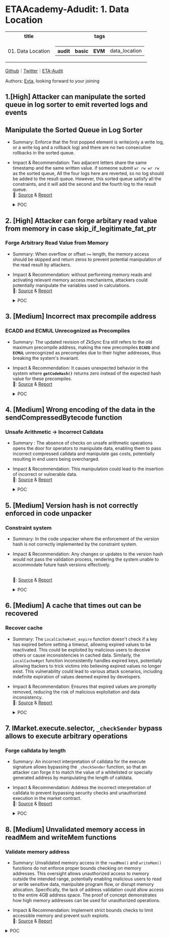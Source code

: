 # ETAAcademy-Adudit: 1. Data Location

<table>
  <tr>
    <th>title</th>
    <th>tags</th>
  </tr>
  <tr>
    <td>01. Data Location</td>
    <td>
      <table>
        <tr>
          <th>audit</th>
          <th>basic</th>
          <th>EVM</th>
          <td>data_location</td>
        </tr>
      </table>
    </td>
  </tr>
</table>

[Github](https://github.com/ETAAcademy)｜[Twitter](https://twitter.com/ETAAcademy)｜[ETA-Audit](https://github.com/ETAAcademy/ETAAcademy-Audit)

Authors: [Evta](https://twitter.com/pwhattie), looking forward to your joining

## 1.[High] Attacker can manipulate the sorted queue in log sorter to emit reverted logs and events

## Manipulate the Sorted Queue in Log Sorter

- Summary: Enforce that the first popped element is write(only a write log, or a write log and a rollback log) and there are no two consecutive rollbacks in the sorted queue.
- Impact & Recommendation: Two adjacent letters share the same timestamp and the same written value. if someone submit `wr rw wr rw` as the sorted queue, All the four logs here are reverted, so no log should be added to the result queue. However, this sorted queue satisfy all the constraints, and it will add the second and the fourth log to the result queue.
  <br> 🐬: [Source](https://code4rena.com/reports/2023-10-zksync#h-02-attacker-can-manipulate-the-sorted-queue-in-log-sorter-to-emit-reverted-logs-and-events) & [Report](https://code4rena.com/reports/2023-10-zksync)

  <details><summary>POC</summary>

  ```rust

        // We compare timestamps, and then resolve logic over rollbacks, so the only way when
        // keys are equal can be when we do rollback
        let sorting_key = sorted_item.timestamp;
        // ensure sorting for uniqueness timestamp and rollback flag
        // We know that timestamps are unique across logs, and are also the same between write and rollback
        let (keys_are_equal, new_key_is_smaller) =
            unpacked_long_comparison(cs, &[previous_key], &[sorting_key]);
        // keys are always ordered no matter what, and are never equal unless it's padding
        new_key_is_smaller.conditionally_enforce_false(cs, should_pop);

        // there are only two cases when keys are equal:
        // - it's a padding element
        // - it's a rollback
        // it's enough to compare timestamps as VM circuit guarantees uniqueness of the if it's not a padding
        let previous_is_not_rollback = previous_item.rollback.negated(cs);
        let enforce_sequential_rollback = Boolean::multi_and(
            cs,
            &[previous_is_not_rollback, sorted_item.rollback, should_pop],
        );
        keys_are_equal.conditionally_enforce_true(cs, enforce_sequential_rollback);

        let same_log = UInt32::equals(cs, &sorted_item.timestamp, &previous_item.timestamp);
        let values_are_equal =
            UInt256::equals(cs, &sorted_item.written_value, &previous_item.written_value);
        let negate_previous_is_trivial = previous_is_trivial.negated(cs);
        let should_enforce = Boolean::multi_and(cs, &[same_log, negate_previous_is_trivial]);
        values_are_equal.conditionally_enforce_true(cs, should_enforce);

        let this_item_is_non_trivial_rollback =
            Boolean::multi_and(cs, &[sorted_item.rollback, should_pop]);
        let negate_previous_item_rollback = previous_item.rollback.negated(cs);
        let prevous_item_is_non_trivial_write = Boolean::multi_and(
            cs,
            &[negate_previous_item_rollback, negate_previous_is_trivial],
        );
        let is_sequential_rollback = Boolean::multi_and(
            cs,
            &[
                this_item_is_non_trivial_rollback,
                prevous_item_is_non_trivial_write,
            ],
        );
        same_log.conditionally_enforce_true(cs, is_sequential_rollback);

        // decide if we should add the PREVIOUS into the queue
        // We add only if previous one is not trivial,
        // and it had a different key, and it wasn't rolled back
        let negate_same_log = same_log.and(cs, should_pop).negated(cs);
        let add_to_the_queue = Boolean::multi_and(
            cs,
            &[
                negate_previous_is_trivial,
                negate_same_log,
                negate_previous_item_rollback,
            ],
        );

  ```

  <details>

## 2. [High] Attacker can forge arbitary read value from memory in case skip_if_legitimate_fat_ptr

### Forge Arbitrary Read Value from Memory

- Summary: When overflow or offset `>=` length, the memory access should be skipped and return zeros to prevent potential manipulation of the read result by attackers.
- Impact & Recommendation: without performing memory reads and activating relevant memory access mechanisms, attackers could potentially manipulate the variables used in calculations.
  <br> 🐬: [Source](https://code4rena.com/reports/2023-10-zksync#h-03-attacker-can-forge-arbitrary-read-value-from-memory-in-case-skip_if_legitimate_fat_ptr) & [Report](https://code4rena.com/reports/2023-10-zksync)

  <details><summary>POC</summary>

  ```rust

    let (_, offset_is_strictly_in_slice) = offset.overflowing_sub(cs, length);
    let offset_is_beyond_the_slice = offset_is_strictly_in_slice.negated(cs);
    let skip_if_legitimate_fat_ptr =
        Boolean::multi_and(cs, &[offset_is_beyond_the_slice, is_fat_ptr]);
    ......
    let skip_memory_access = Boolean::multi_or(
        cs,
        &[
            already_panicked,
            skip_if_legitimate_fat_ptr,
            is_non_addressable,
        ],
    );

    bytes_out_of_bound = bytes_out_of_bound.mask_negated(cs, skip_memory_access);
    bytes_out_of_bound = bytes_out_of_bound.mask_negated(cs, uf);
    let (_, bytes_out_of_bound) = bytes_out_of_bound.div_by_constant(cs, 32);
    // remainder fits into 8 bits too
    let bytes_to_cleanup_out_of_bounds =
        unsafe { UInt8::from_variable_unchecked(bytes_out_of_bound.get_variable()) };
    let new = Self {
        absolute_address,
        page_candidate: page,
        incremented_offset,
        heap_deref_out_of_bounds: is_non_addressable,
        skip_memory_access: skip_memory_access,
        should_set_panic,
        bytes_to_cleanup_out_of_bounds,
    };

    let apply_any = Boolean::multi_and(cs, &[should_apply, no_panic]);
    let update_dst0 = Boolean::multi_or(cs, &[is_read_access, is_write_access_and_increment]);
    let should_update_dst0 = Boolean::multi_and(cs, &[apply_any, update_dst0]);
    diffs_accumulator
        .dst_0_values
        .push((can_write_into_memory, should_update_dst0, dst0_value));
    This case is not treated specially and will not panic, so finally we will push it to dst0. (We should push zeros!)

    // implement shift register
    let zero_u8 = UInt8::zero(cs);
    let mut bytes_array = [zero_u8; 64];
    let memory_value_a_bytes = memory_value_a.value.to_be_bytes(cs);
    bytes_array[..32].copy_from_slice(&memory_value_a_bytes);
    let memory_value_b_bytes = memory_value_b.value.to_be_bytes(cs);
    bytes_array[32..].copy_from_slice(&memory_value_b_bytes);
    // now mask-shift
    let mut selected_word = [zero_u8; 32];
    // idx 0 is unalignment of 0 (aligned), idx 31 is unalignment of 31
    for (idx, mask_bit) in unalignment_bit_mask.iter().enumerate() {
        let src = &bytes_array[idx..(idx + 32)]; // source
        debug_assert_eq!(src.len(), selected_word.len());
        for (dst, src) in selected_word
            .array_chunks_mut::<4>()
            .zip(src.array_chunks::<4>())
        {
            *dst = UInt8::parallel_select(cs, *mask_bit, src, &*dst);
        }
    use crate::tables::uma_ptr_read_cleanup::UMAPtrReadCleanupTable;
    let table_id = cs
        .get_table_id_for_marker::<UMAPtrReadCleanupTable>()
        .expect("table must exist");
    let bytes_to_cleanup_out_of_bound = quasi_fat_ptr.bytes_to_cleanup_out_of_bounds;
    let bytes_to_cleanup_out_of_bound_if_ptr_read =
        bytes_to_cleanup_out_of_bound.mask(cs, is_uma_fat_ptr_read);
    let [uma_cleanup_bitspread, _] = cs.perform_lookup::<1, 2>(
        table_id,
        &[bytes_to_cleanup_out_of_bound_if_ptr_read.get_variable()],
    );
    let uma_ptr_read_cleanup_mask =
        Num::from_variable(uma_cleanup_bitspread).spread_into_bits::<_, 32>(cs);
    for (dst, masking_bit) in selected_word
        .iter_mut()
        .zip(uma_ptr_read_cleanup_mask.iter().rev())
    {
        *dst = dst.mask(cs, *masking_bit);
    }
    .......
    let dst0_value = VMRegister::conditionally_select(
        cs,
        is_write_access_and_increment,
        &incremented_src0_register,
        &read_value_as_register,
    );

    let should_read_a_cell = Boolean::multi_and(cs, &[should_apply, do_not_skip_memory_access]);
    let should_read_b_cell = is_unaligned_read;

    let table_id = cs
        .get_table_id_for_marker::<UMAPtrReadCleanupTable>()
        .expect("table must exist");
    let bytes_to_cleanup_out_of_bound = quasi_fat_ptr.bytes_to_cleanup_out_of_bounds;
    let bytes_to_cleanup_out_of_bound_if_ptr_read =
        bytes_to_cleanup_out_of_bound.mask(cs, is_uma_fat_ptr_read);
    let [uma_cleanup_bitspread, _] = cs.perform_lookup::<1, 2>(
        table_id,
        &[bytes_to_cleanup_out_of_bound_if_ptr_read.get_variable()],
    );
    let uma_ptr_read_cleanup_mask =
        Num::from_variable(uma_cleanup_bitspread).spread_into_bits::<_, 32>(cs);
    We don’t mask neither, since bytes_to_cleanup_out_of_b

  ```

  </details>

## 3. [Medium] Incorrect max precompile address

### ECADD and ECMUL Unrecognized as Precompiles

- Summary: The updated revision of ZkSync Era still refers to the old maximum precompile address, making the new precompiles **`ECADD`** and **`ECMUL`** unrecognized as precompiles due to their higher addresses, thus breaking the system's invariant.
- Impact & Recommendation: It causes unexpected behavior in the system where **`getCodeHash()`** returns zero instead of the expected hash value for these precompiles.
  <br> 🐬: [Source](https://code4rena.com/reports/2023-10-zksync#m-04-incorrect-max-precompile-address) & [Report](https://code4rena.com/reports/2023-10-zksync)

  <details><summary>POC</summary>

  ```solidity

    describe('AccountCodeStorage', function() {
        it('fails to return correct hash for ECADD precompile', async () => {
            expect(await accountCodeStorage.getCodeHash('0x0000000000000000000000000000000000000006')).to.be.eq(
                EMPTY_STRING_KECCAK
            );
        });

        it('fails to return correct hash for ECMUL precompile', async () => {
            expect(await accountCodeStorage.getCodeHash('0x0000000000000000000000000000000000000007')).to.be.eq(
                EMPTY_STRING_KECCAK
            );
        });
    });

  ```

  </details>

## 4. [Medium] Wrong encoding of the data in the sendCompressedBytecode function

### Unsafe Arithmetic -> Incorrect Calldata

- Summary : The absence of checks on unsafe arithmetic operations opens the door for operators to manipulate data, enabling them to pass incorrect compressed calldata and manipulate gas costs, potentially resulting in end users being overcharged.
- Impact & Recommendation: This manipulation could lead to the insertion of incorrect or vulnerable data.
  <br> 🐬: [Source](https://code4rena.com/reports/2023-10-zksync#m-07-wrong-encoding-of-the-data-in-the-sendcompressedbytecode-function) & [Report](https://code4rena.com/reports/2023-10-zksync)

  <details><summary>POC</summary>

  ```solidity

    4                               bytes : `publishCompressedBytecode` selector
    32                              bytes : offset for `_bytecode` parameter                                                  = V
    32                              bytes : offset for `_rawCompressedData` parameter                                         = V + 32 + rounded_len(_bytecode)
    (V - 64)                        bytes : any bytes that will be ignored in the `publishCompressedBytecode` function
    32                              bytes : length of `_bytecode` parameter                                                   = len(_bytecode)
    rounded_len(_bytecode)          bytes : `_bytecode` parameter                                                             = _bytecode
    32                              bytes : length of `_rawCompressedData` parameter                                          = len(_rawCompressedData)
    rounded_len(_rawCompressedData) bytes : `_rawCompressedData` parameter                                                    = _rawCompressedData

  ```

  </details>

## 5. [Medium] Version hash is not correctly enforced in code unpacker

### Constraint system

- Summary: In the code unpacker where the enforcement of the version hash is not correctly implemented by the constraint system.
- Impact & Recommendation: Any changes or updates to the version hash would not pass the validation process, rendering the system unable to accommodate future hash versions effectively.

  <br> 🐬: [Source](https://code4rena.com/reports/2023-10-zksync#m-10-version-hash-is-not-correctly-enforced-in-code-unpacker) & [Report](https://code4rena.com/reports/2023-10-zksync)

  <details><summary>POC</summary>

  ```rust
    pub fn conditionally_enforce_true<CS: ConstraintSystem<F>>(
        &self,
        cs: &mut CS,
        should_enforce: Self,
    ) {
        // this is equal to having !self && should_enforce == false;
        // so (1 - self) * should_enforce == 0
        if cs.gate_is_allowed::<FmaGateInBaseFieldWithoutConstant<F>>() {
            let zero_var = cs.allocate_constant(F::ZERO);
            let gate = FmaGateInBaseFieldWithoutConstant {
                params: FmaGateInBaseWithoutConstantParams {
                    coeff_for_quadtaric_part: F::MINUS_ONE,
                    linear_term_coeff: F::ONE,
                },
                quadratic_part: (self.variable, should_enforce.variable),
                linear_part: should_enforce.variable,
                rhs_part: zero_var,
            };
            gate.add_to_cs(cs);
        } else {
            unimplemented!()
        }
    }

  ```

  </details>

## 6. [Medium] A cache that times out can be recovered

### Recover cache

- Summary: The `LocalCache#set_expire` function doesn't check if a key has expired before setting a timeout, allowing expired values to be reactivated. This could be exploited by malicious users to deceive others or cause inconsistencies in cached data. Similarly, the `LocalCache#get` function inconsistently handles expired keys, potentially allowing ttackers to trick victims into believing expired values no longer exist. This vulnerability could lead to various attack scenarios, including indefinite expiration of values deemed expired by developers.

- Impact & Recommendation: Ensures that expired values are promptly removed, reducing the risk of malicious exploitation and data inconsistency.
  <br> 🐬: [Source](https://code4rena.com/reports/2024-03-phala-network#m-03-a-cache-that-times-out-can-be-recovered) & [Report](https://code4rena.com/reports/2024-03-phala-network)

  <details><summary>POC</summary>

  ```rust
        pub fn set_expire(&mut self, id: Cow<[u8]>, key: Cow<[u8]>, expire: u64) {
    -       self.maybe_clear_expired();
    +       self.clear_expired();
            if expire == 0 {
                let _ = self.remove(id.as_ref(), key.as_ref());
            } else if let Some(v) = self
                .storages
                .get_mut(id.as_ref())
                .and_then(|storage| storage.kvs.get_mut(key.as_ref()))
            {
                v.expire_at = now().saturating_add(expire)
            }
        }

  ```

  </details>

## 7. IMarket.execute.selector, `_checkSender` bypass allows to execute arbitrary operations

### Forge calldata by length

- Summary: An incorrect interpretation of calldata for the execute signature allows bypassing the `_checkSender` function, so that an attacker can forge it to match the value of a whitelisted or specially generated address by manipulating the length of calldata.

- Impact & Recommendation: Address the incorrect interpretation of calldata to prevent bypassing security checks and unauthorized execution in the market contract.
  <br> 🐬: [Source](https://code4rena.com/reports/2024-02-tapioca#m-08-incorrect-return-value-of-function-basetapiocaomnichainengine_paynative) & [Report](https://code4rena.com/reports/2024-02-tapioca)

  <details><summary>POC</summary>

  ```solidity
    // SPDX-License-Identifier: MIT
    pragma solidity 0.8.22;
    import {Test} from "forge-std/Test.sol";
    import {console2} from "forge-std/console2.sol";
    contract MockCallerChecker {
    function doTheCheck(bytes calldata _actionCalldata) external {
        console2.log("Calldata Length", _actionCalldata.length);
        _checkSender(abi.decode(_actionCalldata[4:36], (address)));
    }
    function _checkSender(address entry) internal {
        console2.log("msg.sender", msg.sender);
        console2.log("entry", entry);
        require(msg.sender == entry);
    }
    }
    contract BasicTest is Test {
        // 4 bytes is funsig 0xaaaaaaaa
        // 32 bytes are the address (since abi.encoding uses a full word)
        // 0000000000000000000000000000000000000000111111111111111111111111
        bytes data = hex"aaaaaaaa0000000000000000000000000000000000000000111111111111111111111111";
        function testDemo() public {
        MockCallerChecker checker = new MockCallerChecker();
        console2.log(data.length);
        // Same address as the length
        vm.prank(address(0x111111111111111111111111));
        checker.doTheCheck(data);
        // For a real exploit, all we have to do is find the cheapest between available addresses and one we can mine
        }
    }

  ```

  </details>

## 8. [Medium] Unvalidated memory access in readMem and writeMem functions

### Validate memory address

- Summary: Unvalidated memory access in the `readMem()` and `writeMem()` functions do not enforce proper bounds checking on memory addresses. This oversight allows unauthorized access to memory outside the intended range, potentially enabling malicious users to read or write sensitive data, manipulate program flow, or disrupt memory allocation. Specifically, the lack of address validation could allow access to the entire 4GB address space. The proof of concept demonstrates how high memory addresses can be used for unauthorized operations.

- Impact & Recommendation: Implement strict bounds checks to limit accessible memory and prevent such exploits.
  <br> 🐬: [Source](https://code4rena.com/reports/2024-07-optimism#m-04-Unvalidated-memory-access-in-readMem-and-writeMem-functions) & [Report](https://code4rena.com/reports/2024-07-optimism)

<details><summary>POC</summary>

```solidity

    function testUnauthorizedMemoryAccess() public {
        // Setup initial state
        bytes32 initialMemRoot = bytes32(uint256(1));
        uint32 initialPC = 0x1000;
        uint32 initialHeap = 0x40000000;
        bytes memory stateData = abi.encodePacked(
            initialMemRoot,    // memRoot
            bytes32(0),        // preimageKey
            uint32(0),         // preimageOffset
            initialPC,         // pc
            initialPC + 4,     // nextPC
            uint32(0),         // lo
            uint32(0),         // hi
            initialHeap,       // heap
            uint8(0),          // exitCode
            false,             // exited
            uint64(0),         // step
            uint32(0x8C020000) // lw $v0, 0($zero) - load word instruction
        );
        // Add register data (32 registers)
        for (uint i = 0; i < 32; i++) {
            stateData = abi.encodePacked(stateData, uint32(0));
        }
        // Create a proof that allows reading from any address
        bytes memory proof = new bytes(28 * 32);
        for (uint i = 0; i < 28; i++) {
            bytes32 proofElement = bytes32(uint256(i + 1));
            assembly {
                mstore(add(proof, mul(add(i, 1), 32)), proofElement)
            }
        }
        // Step 1: Read from a very high address (to out of bounds)
        uint32 highAddress = 0xFFFFFFFC;
        bytes memory maliciousStateData = abi.encodePacked(
            stateData,
            uint32(0x8C020000 | highAddress) // lw $v0, 0($zero) with high address
        );
        vm.expectRevert("Memory address out of bounds");
        mips.step(maliciousStateData, proof, bytes32(0));
        // Step 2: Write to a very high address (should be out of bounds)
        maliciousStateData = abi.encodePacked(
            stateData,
            uint32(0xAC020000 | highAddress) // sw $v0, 0($zero) with high address
        );
        vm.expectRevert("Memory address out of bounds");
        mips.step(maliciousStateData, proof, bytes32(0));
    }

```

</details>
